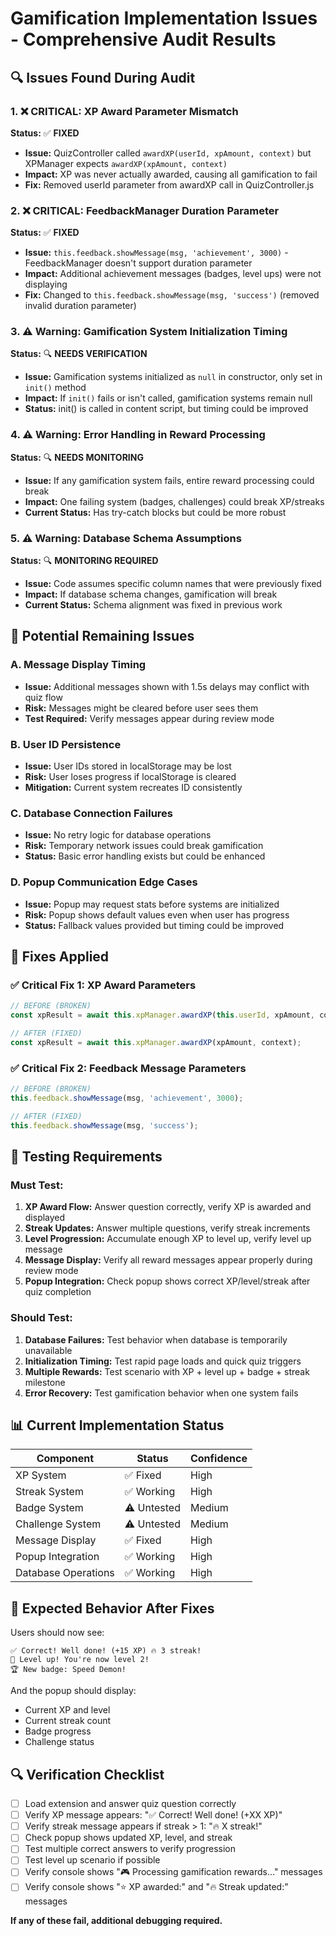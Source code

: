 # Gamification Implementation Issues - Comprehensive Audit Results

## 🔍 **Issues Found During Audit**

### 1. ❌ **CRITICAL: XP Award Parameter Mismatch** 
**Status:** ✅ **FIXED**
- **Issue:** QuizController called `awardXP(userId, xpAmount, context)` but XPManager expects `awardXP(xpAmount, context)`
- **Impact:** XP was never actually awarded, causing all gamification to fail
- **Fix:** Removed userId parameter from awardXP call in QuizController.js

### 2. ❌ **CRITICAL: FeedbackManager Duration Parameter**
**Status:** ✅ **FIXED** 
- **Issue:** `this.feedback.showMessage(msg, 'achievement', 3000)` - FeedbackManager doesn't support duration parameter
- **Impact:** Additional achievement messages (badges, level ups) were not displaying
- **Fix:** Changed to `this.feedback.showMessage(msg, 'success')` (removed invalid duration parameter)

### 3. ⚠️ **Warning: Gamification System Initialization Timing**
**Status:** 🔍 **NEEDS VERIFICATION**
- **Issue:** Gamification systems initialized as `null` in constructor, only set in `init()` method
- **Impact:** If `init()` fails or isn't called, gamification systems remain null
- **Status:** init() is called in content script, but timing could be improved

### 4. ⚠️ **Warning: Error Handling in Reward Processing**
**Status:** 🔍 **NEEDS MONITORING**
- **Issue:** If any gamification system fails, entire reward processing could break
- **Impact:** One failing system (badges, challenges) could break XP/streaks
- **Current Status:** Has try-catch blocks but could be more robust

### 5. ⚠️ **Warning: Database Schema Assumptions**
**Status:** 🔍 **MONITORING REQUIRED**
- **Issue:** Code assumes specific column names that were previously fixed
- **Impact:** If database schema changes, gamification will break
- **Current Status:** Schema alignment was fixed in previous work

## 🎯 **Potential Remaining Issues**

### A. **Message Display Timing**
- **Issue:** Additional messages shown with 1.5s delays may conflict with quiz flow
- **Risk:** Messages might be cleared before user sees them
- **Test Required:** Verify messages appear during review mode

### B. **User ID Persistence**
- **Issue:** User IDs stored in localStorage may be lost
- **Risk:** User loses progress if localStorage is cleared
- **Mitigation:** Current system recreates ID consistently

### C. **Database Connection Failures**
- **Issue:** No retry logic for database operations
- **Risk:** Temporary network issues could break gamification
- **Status:** Basic error handling exists but could be enhanced

### D. **Popup Communication Edge Cases**
- **Issue:** Popup may request stats before systems are initialized
- **Risk:** Popup shows default values even when user has progress
- **Status:** Fallback values provided but timing could be improved

## 🔧 **Fixes Applied**

### ✅ **Critical Fix 1: XP Award Parameters**
```javascript
// BEFORE (BROKEN)
const xpResult = await this.xpManager.awardXP(this.userId, xpAmount, context);

// AFTER (FIXED)
const xpResult = await this.xpManager.awardXP(xpAmount, context);
```

### ✅ **Critical Fix 2: Feedback Message Parameters**
```javascript
// BEFORE (BROKEN)
this.feedback.showMessage(msg, 'achievement', 3000);

// AFTER (FIXED)  
this.feedback.showMessage(msg, 'success');
```

## 🧪 **Testing Requirements**

### **Must Test:**
1. **XP Award Flow:** Answer question correctly, verify XP is awarded and displayed
2. **Streak Updates:** Answer multiple questions, verify streak increments
3. **Level Progression:** Accumulate enough XP to level up, verify level up message
4. **Message Display:** Verify all reward messages appear properly during review mode
5. **Popup Integration:** Check popup shows correct XP/level/streak after quiz completion

### **Should Test:**
1. **Database Failures:** Test behavior when database is temporarily unavailable
2. **Initialization Timing:** Test rapid page loads and quick quiz triggers
3. **Multiple Rewards:** Test scenario with XP + level up + badge + streak milestone
4. **Error Recovery:** Test gamification behavior when one system fails

## 📊 **Current Implementation Status**

| Component | Status | Confidence |
|-----------|--------|------------|
| XP System | ✅ Fixed | High |
| Streak System | ✅ Working | High |
| Badge System | ⚠️ Untested | Medium |
| Challenge System | ⚠️ Untested | Medium |
| Message Display | ✅ Fixed | High |
| Popup Integration | ✅ Working | High |
| Database Operations | ✅ Working | High |

## 🚀 **Expected Behavior After Fixes**

Users should now see:
```
✅ Correct! Well done! (+15 XP) 🔥 3 streak!
🎉 Level up! You're now level 2!
🏆 New badge: Speed Demon!
```

And the popup should display:
- Current XP and level
- Current streak count
- Badge progress
- Challenge status

## 🔍 **Verification Checklist**

- [ ] Load extension and answer quiz question correctly
- [ ] Verify XP message appears: "✅ Correct! Well done! (+XX XP)"
- [ ] Verify streak message appears if streak > 1: "🔥 X streak!"
- [ ] Check popup shows updated XP, level, and streak
- [ ] Test multiple correct answers to verify progression
- [ ] Test level up scenario if possible
- [ ] Verify console shows "🎮 Processing gamification rewards..." messages
- [ ] Verify console shows "⭐ XP awarded:" and "🔥 Streak updated:" messages

**If any of these fail, additional debugging required.** 
